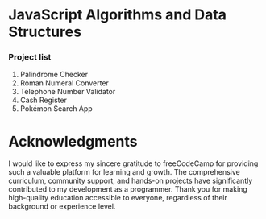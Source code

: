 # JavaScript Algorithms and Data Structures  
### Project list  
1. Palindrome Checker
2. Roman Numeral Converter  
3. Telephone Number Validator  
4. Cash Register  
5. Pokémon Search App  
# Acknowledgments  
I would like to express my sincere gratitude to freeCodeCamp for providing such a valuable platform for learning and growth. The comprehensive curriculum, community support, and hands-on projects have significantly contributed to my development as a programmer. Thank you for making high-quality education accessible to everyone, regardless of their background or experience level.
